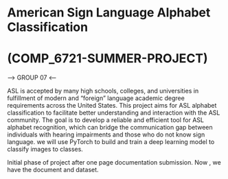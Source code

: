 # American Sign Language Alphabet Classification
# (COMP_6721-SUMMER-PROJECT)

--> GROUP 07 <--

ASL is accepted by many high schools, colleges, and universities in fulfillment of modern and “foreign” language academic degree requirements across the United States. This project aims for ASL alphabet classification to facilitate better understanding and interaction with the ASL community. The goal is to develop a reliable and efficient tool for ASL alphabet recognition, which can bridge the communication gap between individuals with hearing impairments and those who do not know sign language. we will use PyTorch to build and train a deep learning model to classify images to classes.

Initial phase of project after one page documentation submission. Now , we have the document and dataset.
